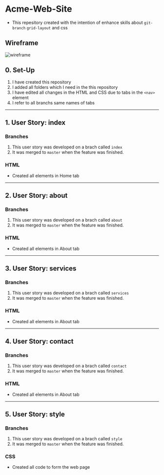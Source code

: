 # Acme-Web-Site

- This repesitory created with the intention of enhance skills about `git-branch` `grid-layout` and css


## Wireframe

![wireframe](https://cdn.glitch.com/1396458b-2731-4c6d-aef1-a4e4d2de5d25%2FLayout%2B-%2BHigh%2BLevel.png?v=1590790754782)

## 0. Set-Up

1. I have created this repository 
1. I added all folders which I need in the this repository 
1. I have edited all changes in the HTML and CSS due to tabs in the `<nav>` element 
1. I refer to all branchs same names of tabs 
---

## 1. User Story: index 

### Branches

1. This user story was developed on a brach called `index`
1. It was merged to `master` when the feature was finished.

### HTML

- Created all elements in Home tab 





---

## 2. User Story: about 


### Branches

1. This user story was developed on a brach called `about`
1. It was merged to `master` when the feature was finished.

### HTML

- Created all elements in About tab 


---

## 3. User Story: services 


### Branches

1. This user story was developed on a brach called `services`
1. It was merged to `master` when the feature was finished.

### HTML

- Created all elements in About tab 



---
## 4. User Story: contact 
### Branches

1. This user story was developed on a brach called `contact`
1. It was merged to `master` when the feature was finished.

### HTML

- Created all elements in About tab 

---
## 5. User Story: style 
### Branches

1. This user story was developed on a brach called `style`
1. It was merged to `master` when the feature was finished.

### CSS

- Created all code to form the web page
